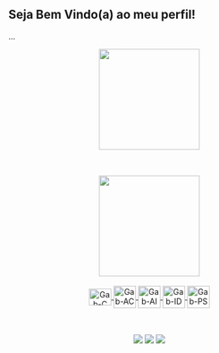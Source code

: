 ## Seja Bem Vindo(a) ao meu perfil!
<p>...</p>
<div align="center">
  <a href="https://github.com/gabdomin">
  <img height="180em" src="https://github-readme-stats.vercel.app/api?username=gabdomin&show_icons=true&theme=dark&include_all_commits=true&count_private=true"/>
    
##
    
 <div style="display: inline_block"><br> </div> 
  <img height="180em" src="https://github-readme-stats.vercel.app/api/top-langs/?username=gabdomin&layout=compact&langs_count=7&theme=dark"/>
</div>
<div style="display: inline_block"><br> </div>
<div align="center">
  <img align="center" alt="Gab-C" height="30" width="40 "src="https://cdn.jsdelivr.net/gh/devicons/devicon/icons/c/c-original.svg" target="_blank">
  <img align="center" alt="Gab-AC" height="40" width="40" src="https://img.icons8.com/color/48/000000/adobe-acrobat--v2.png" target="_blank">
  <img align="center" alt="Gab-AI" height="40" width="40" src="https://img.icons8.com/color/48/000000/adobe-illustrator--v2.png" target="_blank">
  <img align="center" alt="Gab-ID" height="40" width="40" src="https://img.icons8.com/color/48/000000/adobe-indesign--v2.png" target="_blank">
  <img align="center" alt="Gab-PS" height="40" width="40" src="https://img.icons8.com/color/48/000000/adobe-photoshop--v2.png" target="_blank">
 </div>
  
##

<div style="display: inline_block"><br> </div>
<div align="center"> 
  <a href="https://www.instagram.com/o_gabrieldom/" target="_blank"><img src="https://img.shields.io/badge/-Instagram-%23E4405F?style=for-the-badge&logo=instagram&logoColor=white" target="_blank"></a>
  <a href = "mailto:gabrielsildominguess@gmail.com"><img src="https://img.shields.io/badge/-Gmail-%23333?style=for-the-badge&logo=gmail&logoColor=white" target="_blank"></a>
  <a href="https://www.linkedin.com/in/gabriel-domingues-578363225/" target="_blank"><img src="https://img.shields.io/badge/-LinkedIn-%230077B5?style=for-the-badge&logo=linkedin&logoColor=white" target="_blank"></a> 
</div>
  


